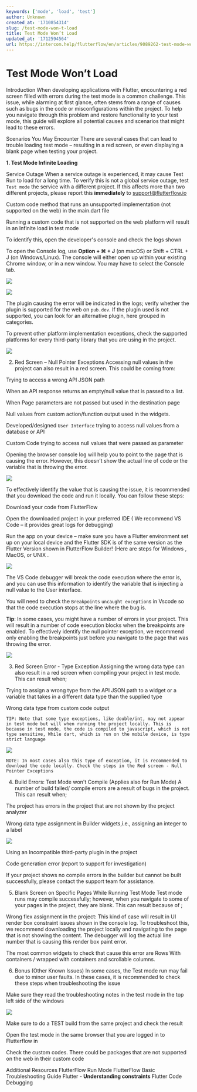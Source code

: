 ```yaml
---
keywords: ['mode', 'load', 'test']
author: Unknown
created_at: '1710854314'
slug: /test-mode-won-t-load
title: Test Mode Won’t Load
updated_at: '1712594564'
url: https://intercom.help/flutterflow/en/articles/9089262-test-mode-won-t-load
---
```

# Test Mode Won’t Load

Introduction
When developing applications with Flutter, encountering a red screen filled with errors during the test mode is a common challenge. This issue, while alarming at first glance, often stems from a range of causes such as bugs in the code or misconfigurations within the project. To help you navigate through this problem and restore functionality to your test mode, this guide will explore all potential causes and scenarios that might lead to these errors.

Scenarios You May Encounter
There are several cases that can lead to trouble loading test mode – resulting in a red screen, or even displaying a blank page when testing your project.

**1. Test Mode Infinite Loading**

Service Outage
When a service outage is experienced, it may cause Test Run to load for a long time.
To verify this is not a global service outage, test `Test mode` the service with a different project. If this affects more than two different projects, please report this **immediately** to support@flutterflow.io

Custom code method that runs an unsupported implementation (not supported on the web) in the main.dart file

Running a custom code that is not supported on the web platform will result in an Infinite load in test mode

To identify this, open the developer's console and check the logs shown

To open the Console log, use **Option + ⌘ + J** (on macOS) or Shift + CTRL + J (on Windows/Linux). The console will either open up within your existing Chrome window, or in a new window. You may have to select the Console tab.

![](../assets/20250430121129656368.png)

![](../assets/20250430121130021370.png)

The plugin causing the error will be indicated in the logs; verify whether the plugin is supported for the web on `pub.dev`. If the plugin used is not supported, you can look for an alternative plugin, here grouped in categories.

To prevent other platform implementation exceptions, check the supported platforms for every third-party library that you are using in the project.

![](../assets/20250430121130276404.png)

2. Red Screen – Null Pointer Exceptions
Accessing null values in the project can also result in a red screen. This could be coming from:

Trying to access a wrong API JSON path

When an API response returns an empty/null value that is passed to a list.

When Page parameters are not passed but used in the destination page

Null values from custom action/function output used in the widgets.

Developed/designed `User Interface` trying to access null values from a database or API

Custom Code trying to access null values that were passed as parameter

Opening the browser console log will help you to point to the page that is causing the error. However, this doesn’t show the actual line of code or the variable that is throwing the error.

![](../assets/20250430121130545080.png)

To effectively identify the value that is causing the issue, it is recommended that you download the code and run it locally. You can follow these steps:

Download your code from FlutterFlow

Open the downloaded project in your preferred IDE ( We recommend VS Code – it provides great logs for debugging)

Run the app on your device – make sure you have a Flutter environment set up on your local device and the Flutter SDK is of the same version as the Flutter Version shown in FlutterFlow Builder! (Here are steps for Windows , MacOS, or UNIX .

![](../assets/20250430121130820658.png)

The VS Code debugger will break the code execution where the error is, and you can use this information to identify the variable that is injecting a null value to the User interface.

You will need to check the `Breakpoints` `uncaught exception`s in Vscode so that the code execution stops at the line where the bug is.

**Tip**: In some cases, you might have a number of errors in your project. This will result in a number of code execution blocks when the breakpoints are enabled. To effectively identify the null pointer exception, we recommend only enabling the breakpoints just before you navigate to the page that was throwing the error.

![](../assets/20250430121131116479.png)

3. Red Screen Error - Type Exception
Assigning the wrong data type can also result in a red screen when compiling your project in test mode. This can result when;

Trying to assign a wrong type from the API JSON path to a widget or a variable that takes in a different data type than the supplied type

Wrong data type from custom code output

```
TIP: Note that some type exceptions, like double/int, may not appear in test mode but will when running the project locally. This is because in test mode, the code is compiled to javascript, which is not type sensitive, While dart, which is run on the mobile device, is type strict language
```

![](../assets/20250430121131422645.png)

```
NOTE: In most cases also this type of exception, it is recommended to download the code locally. Check the steps in the Red screen - Null Pointer Exceptions
```

4. Build Errors: Test Mode won't Compile (Applies also for Run Mode)
A number of build failed/ compile errors are a result of bugs in the project. This can result when;

The project has errors in the project that are not shown by the project analyzer

Wrong data type assignment in Builder widgets,i.e., assigning an integer to a label

![](../assets/20250430121131697707.png)

Using an Incompatible third-party plugin in the project

Code generation error (report to support for investigation)

If your project shows no compile errors in the builder but cannot be built successfully, please contact the support team for assistance.

5. Blank Screen on Specific Pages While Running Test Mode
Test mode runs may compile successfully; however, when you navigate to some of your pages in the project, they are blank. This can result because of ;

Wrong flex assignment in the project: This kind of case will result in UI render box constraint issues shown in the console log. To troubleshoot this, we recommend downloading the project locally and navigating to the page that is not showing the content. The debugger will log the actual line number that is causing this render box paint error.

The most common widgets to check that cause this error are Rows With containers / wrapped with containers and scrollable columns.

6. Bonus (Other Known Issues)
In some cases, the Test mode run may fail due to minor user faults. In these cases, it is recommended to check these steps when troubleshooting the issue

Make sure they read the troubleshooting notes in the test mode in the top left side of the windows

![](../assets/20250430121131952557.png)

Make sure to do a TEST build from the same project and check the result

Open the test mode in the same browser that you are logged in to Flutterflow in

Check the custom codes. There could be packages that are not supported on the web in their custom code

Additional Resources
FlutterFlow Run Mode
FlutterFlow Basic Troubleshooting Guide
Flutter - **Understanding constraints**
Flutter Code Debugging